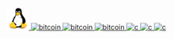 

<!-- <img align="center" alt="coding" width="100" src="https://i0.wp.com/www.printmag.com/wp-content/uploads/2021/02/4cbe8d_f1ed2800a49649848102c68fc5a66e53mv2.gif?resize=476%2C280&ssl=1"> -->





<!--
<h align="left">Hi </h>
<h align="left">      </h>
-->

<h align="left">      </h>
<p align="left">   </a> <a href="https://www.linux.org/" target="_blank" rel="noreferrer"> <img src="https://raw.githubusercontent.com/devicons/devicon/master/icons/linux/linux-original.svg" alt="linux" width="45" height="45"/> <h align="left">        </h>
</a> <a href="https://www.gnu.org/" target="_blank" rel="noreferrer"> <img src="https://upload.wikimedia.org/wikipedia/commons/8/83/The_GNU_logo.png" alt="bitcoin" width="46" height="46"/> </a> </a>
<h align="left">      </h>
</a> <a href="https://bitcoin.org/en/" target="_blank" rel="noreferrer"> <img src="https://cdn.icon-icons.com/icons2/1487/PNG/512/8369-bitcoin_102502.png" alt="bitcoin" width="46" height="46"/> </a> </a>
<h align="left">         </h>
</a> <a href="[https://www.cprogramming.com/](https://bitcoin.org/bitcoin.pdf)" target="_blank" rel="noreferrer"> <img src="https://cdn.iconscout.com/icon/free/png-256/wikileaks-282727.png" alt="bitcoin" width="50" height="48"/> </a> </a>
<h align="left">        </h>
</a> <a  href="https://twitter.com/badph3" target="_blank" rel="noreferrer"> <img src="https://preview.redd.it/twitters-new-logo-v0-520csmznemr81.png?width=640&crop=smart&auto=webp&s=5f37d4b1ddf20feb04b9b77b5c2dda5cd8e807bd" alt="c" width="45" height="45"/> </a>
<h align="left">         </h>
</a> <a href="https://www.geoguessr.com/it" target="_blank" rel="noreferrer"> <img src="https://static.wikia.nocookie.net/logopedia/images/0/0c/GeoGuessr_Globe.png/revision/latest?cb=20220415010520" alt="c" width="50" height="50"/>
  <h align="left">            </h>
</a> <a href="https://open.spotify.com/playlist/1SLOPOXVE1K2UjEbwmyfRk?si=ce654ce2b8cb436c" target="_blank" rel="noreferrer"> <img src="https://upload.wikimedia.org/wikipedia/commons/thumb/1/19/Spotify_logo_without_text.svg/2048px-Spotify_logo_without_text.svg.png" alt="c" width="39" height="39"/>  
  <h align="left">         </h>
</p>




<!--
  <img align="center" alt="coding" width="242" src="https://gifdb.com/images/high/animated-angry-man-coding-u40xyqr26qyez70f.gif">
  -->
